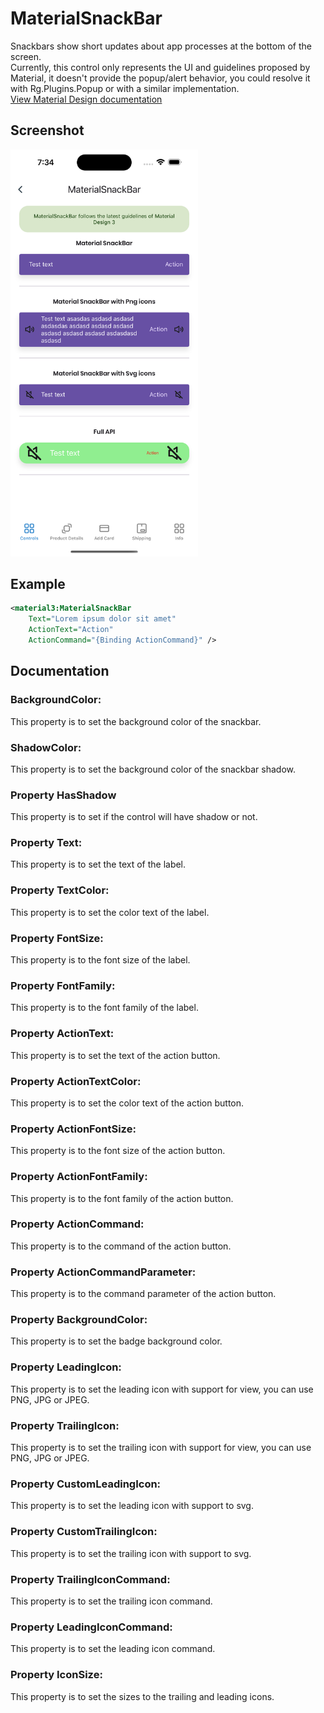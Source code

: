 # MaterialSnackBar
Snackbars show short updates about app processes at the bottom of the screen.
<br/>
Currently, this control only represents the UI and guidelines proposed by Material, it doesn't provide the popup/alert behavior, you could resolve it with Rg.Plugins.Popup or with a similar implementation.
<br/>
[View Material Design documentation](https://m3.material.io/components/snackbar/overview)

## Screenshot
<img src="https://github.com/HorusSoftwareUY/MaterialDesignControlsPlugin/blob/master/screenshots/snackbar_preview.png" width="300">

## Example
```XML
<material3:MaterialSnackBar
    Text="Lorem ipsum dolor sit amet"
    ActionText="Action"
    ActionCommand="{Binding ActionCommand}" />
```

## Documentation

### BackgroundColor:
This property is to set the background color of the snackbar.
<br/>

### ShadowColor:
This property is to set the background color of the snackbar shadow.
<br/>

### Property HasShadow 
This property is to set if the control will have shadow or not.
<br/>

### Property Text:
This property is to set the text of the label.
<br/>

### Property TextColor:
This property is to set the color text of the label.
<br/>

### Property FontSize:
This property is to the font size of the label.
<br/>

### Property FontFamily:
This property is to the font family of the label.
<br/>

### Property ActionText:
This property is to set the text of the action button.
<br/>

### Property ActionTextColor:
This property is to set the color text of the action button.
<br/>

### Property ActionFontSize:
This property is to the font size of the action button.
<br/>

### Property ActionFontFamily:
This property is to the font family of the action button.
<br/>

### Property ActionCommand:
This property is to the command of the action button.
<br/>

### Property ActionCommandParameter:
This property is to the command parameter of the action button.
<br/>

### Property BackgroundColor:
This property is to set the badge background color.
<br/>

### Property LeadingIcon:
This property is to set the leading icon with support for view, you can use PNG, JPG or JPEG.
<br/>

### Property TrailingIcon:
This property is to set the trailing icon with support for view, you can use PNG, JPG or JPEG.
<br/>

### Property CustomLeadingIcon:
This property is to set the leading icon with support to svg.
<br/>

### Property CustomTrailingIcon:
This property is to set the trailing icon with support to svg.
<br/>

### Property TrailingIconCommand:
This property is to set the trailing icon command.
<br/>

### Property LeadingIconCommand:
This property is to set the leading icon command.
<br/>

### Property IconSize:
This property is to set the sizes to the trailing and leading icons.
<br/>